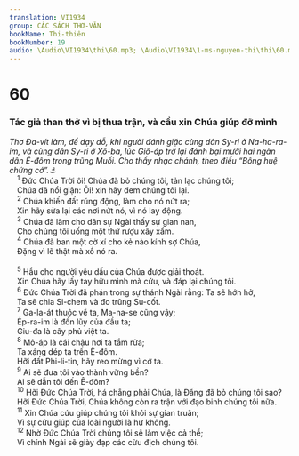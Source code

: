 ```yaml
---
translation: VI1934
group: CÁC SÁCH THƠ-VĂN
bookName: Thi-thiên 
bookNumber: 19
audio: \Audio\VI1934\thi\60.mp3; \Audio\VI1934\1-ms-nguyen-thi\thi\60.mp3
---
```


<div class="title"><h1>60</h1><h3>Tác giả than thở vì bị thua trận, và cầu xin Chúa giúp đỡ mình</h3><i>Thơ Đa-vít làm, để dạy dỗ, khi người đánh giặc cùng dân Sy-ri ở Na-ha-ra-im, và cùng dân Sy-ri ở Xô-ba, lúc Giô-áp trở lại đánh bại mười hai ngàn dân Ê-đôm trong trũng Muối. Cho thầy nhạc chánh, theo điếu “Bông huệ chứng cớ”.<a data-toggle="tooltip" data-placement="bottom" title="2Sa 8:13; 1Su 18:12">⚓</a></i></div>
<span class="verse thi_60_1"> <sup>1</sup> Đức Chúa Trời ôi! Chúa đã bỏ chúng tôi, tản lạc chúng tôi; <br/> Chúa đã nổi giận: Ôi! xin hãy đem chúng tôi lại. <br/></span>
<span class="verse thi_60_2"> <sup>2</sup> Chúa khiến đất rúng động, làm cho nó nứt ra; <br/> Xin hãy sửa lại các nơi nứt nó, vì nó lay động. <br/></span>
<span class="verse thi_60_3"> <sup>3</sup> Chúa đã làm cho dân sự Ngài thấy sự gian nan, <br/> Cho chúng tôi uống một thứ rượu xây xẩm. <br/></span>
<span class="verse thi_60_4"> <sup>4</sup> Chúa đã ban một cờ xí cho kẻ nào kính sợ Chúa, <br/> Đặng vì lẽ thật mà xổ nó ra. <br/> <br/></span>
<span class="verse thi_60_5"> <sup>5</sup> Hầu cho người yêu dấu của Chúa được giải thoát. <br/> Xin Chúa hãy lấy tay hữu mình mà cứu, và đáp lại chúng tôi. <br/></span>
<span class="verse thi_60_6"> <sup>6</sup> Đức Chúa Trời đã phán trong sự thánh Ngài rằng: Ta sẽ hớn hở, <br/> Ta sẽ chia Si-chem và đo trũng Su-cốt. <br/></span>
<span class="verse thi_60_7"> <sup>7</sup> Ga-la-át thuộc về ta, Ma-na-se cũng vậy; <br/> Ép-ra-im là đồn lũy của đầu ta; <br/> Giu-đa là cây phủ việt ta. <br/></span>
<span class="verse thi_60_8"> <sup>8</sup> Mô-áp là cái chậu nơi ta tắm rửa; <br/> Ta xáng dép ta trên Ê-đôm. <br/> Hỡi đất Phi-li-tin, hãy reo mừng vì cớ ta. <br/></span>
<span class="verse thi_60_9"> <sup>9</sup> Ai sẽ đưa tôi vào thành vững bền? <br/> Ai sẽ dẫn tôi đến Ê-đôm? <br/></span>
<span class="verse thi_60_10"> <sup>10</sup> Hỡi Đức Chúa Trời, há chẳng phải Chúa, là Đấng đã bỏ chúng tôi sao? <br/> Hỡi Đức Chúa Trời, Chúa không còn ra trận với đạo binh chúng tôi nữa. <br/></span>
<span class="verse thi_60_11"> <sup>11</sup> Xin Chúa cứu giúp chúng tôi khỏi sự gian truân; <br/> Vì sự cứu giúp của loài người là hư không. <br/></span>
<span class="verse thi_60_12"> <sup>12</sup> Nhờ Đức Chúa Trời chúng tôi sẽ làm việc cả thể; <br/> Vì chính Ngài sẽ giày đạp các cừu địch chúng tôi. <br/></span>
